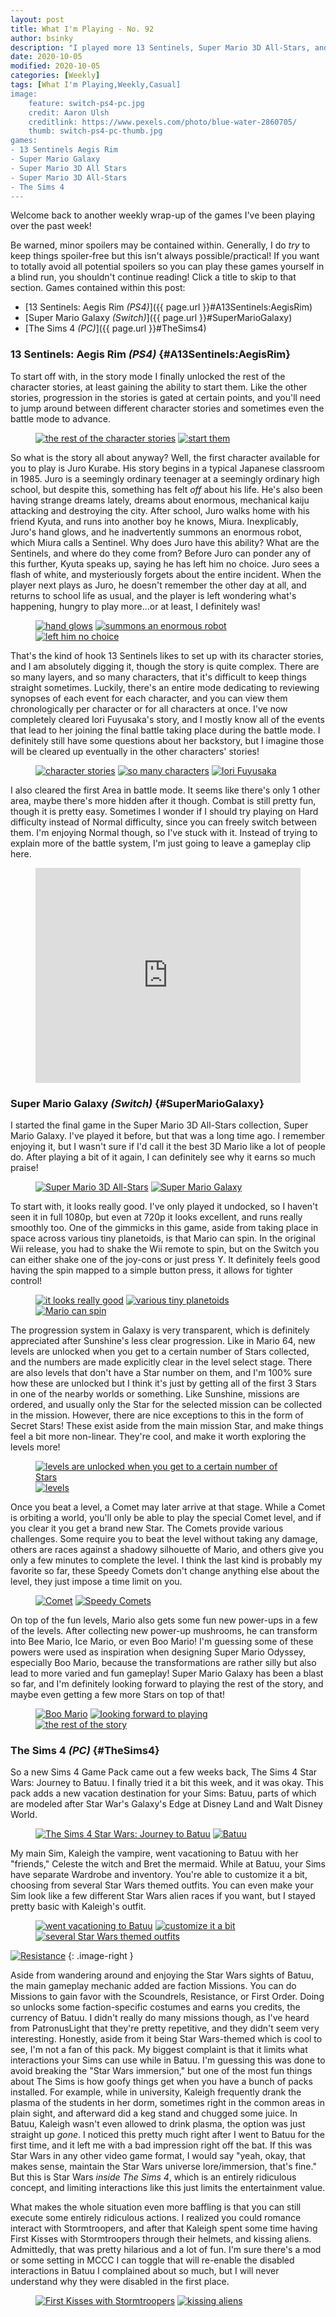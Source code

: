 ```yaml
---
layout: post
title: What I'm Playing - No. 92
author: bsinky
description: "I played more 13 Sentinels, Super Mario 3D All-Stars, and even The Sims 4 this week."
date: 2020-10-05
modified: 2020-10-05
categories: [Weekly]
tags: [What I'm Playing,Weekly,Casual]
image:
    feature: switch-ps4-pc.jpg
    credit: Aaron Ulsh
    creditlink: https://www.pexels.com/photo/blue-water-2860705/
    thumb: switch-ps4-pc-thumb.jpg
games:
- 13 Sentinels Aegis Rim
- Super Mario Galaxy
- Super Mario 3D All Stars
- Super Mario 3D All-Stars
- The Sims 4
---
```


Welcome back to another weekly wrap-up of the games I've been playing over the
past week!

Be warned, minor spoilers may be contained within. Generally, I do *try* to keep
things spoiler-free but this isn't always possible/practical! If you want to
totally avoid all potential spoilers so you can play these games yourself in a
blind run, you shouldn't continue reading! Click a title to skip to that section.
Games contained within this post:

 - [13 Sentinels: Aegis Rim *(PS4)*]({{ page.url }}#A13Sentinels:AegisRim)
 - [Super Mario Galaxy *(Switch)*]({{ page.url }}#SuperMarioGalaxy)
 - [The Sims 4 *(PC)*]({{ page.url }}#TheSims4)

<!--more-->

### 13 Sentinels: Aegis Rim *(PS4)*    {#A13Sentinels:AegisRim}

To start off with, in the story mode I finally unlocked the rest of the
character stories, at least gaining the ability to start them. Like the other
stories, progression in the stories is gated at certain points, and you'll need
to jump around between different character stories and sometimes even the battle
mode to advance.

<figure class="half">
    <a href="https://i.imgur.com/I3XrA7c.jpg"><img src="https://i.imgur.com/I3XrA7cm.jpg" alt="the rest of the character stories"/></a>
    <a href="https://i.imgur.com/b9JSRQy.jpg"><img src="https://i.imgur.com/b9JSRQym.jpg" alt="start them"/></a>
</figure>

So what is the story all about anyway? Well, the first character available for
you to play is Juro Kurabe. His story begins in a typical Japanese classroom
in 1985. Juro is a seemingly ordinary teenager at a seemingly ordinary high
school, but despite this, something has felt *off* about his life. He's also
been having strange dreams lately, dreams about enormous, mechanical kaiju
attacking and destroying the city. After school, Juro walks home with his friend
Kyuta, and runs into another boy he knows, Miura. Inexplicably, Juro's hand
glows, and he inadvertently summons an enormous robot, which Miura calls a
Sentinel. Why does Juro have this ability? What are the Sentinels, and where do
they come from? Before Juro can ponder any of this further, Kyuta speaks up,
saying he has left him no choice. Juro sees a flash of white, and mysteriously
forgets about the entire incident. When the player next plays as Juro, he
doesn't remember the other day at all, and returns to school life as usual, and
the player is left wondering what's happening, hungry to play more...or at
least, I definitely was!

<figure class="third">
    <a href="https://i.imgur.com/yHkPSY5.jpg"><img src="https://i.imgur.com/yHkPSY5m.jpg" alt="hand glows"/></a>
    <a href="https://i.imgur.com/pU1tF8U.jpg"><img src="https://i.imgur.com/pU1tF8Um.jpg" alt="summons an enormous robot"/></a>
    <a href="https://i.imgur.com/T7fjfjk.jpg"><img src="https://i.imgur.com/T7fjfjkm.jpg" alt="left him no choice"/></a>
</figure>

That's the kind of hook 13 Sentinels likes to set up with its character stories,
and I am absolutely digging it, though the story is quite complex. There are so
many layers, and so many characters, that it's difficult to keep things straight
sometimes. Luckily, there's an entire mode dedicating to reviewing synopses of
each event for each character, and you can view them chronologically per
character or for all characters at once. I've now completely cleared Iori
Fuyusaka's story, and I mostly know all of the events that lead to her joining
the final battle taking place during the battle mode. I definitely still have
some questions about her backstory, but I imagine those will be cleared up
eventually in the other characters' stories!

<figure class="third">
    <a href="https://i.imgur.com/L9LBEik.jpg"><img src="https://i.imgur.com/L9LBEikm.jpg" alt="character stories"/></a>
    <a href="https://i.imgur.com/7ickw0i.jpg"><img src="https://i.imgur.com/7ickw0im.jpg" alt="so many characters"/></a>
    <a href="https://i.imgur.com/r0UjVlQ.jpg"><img src="https://i.imgur.com/r0UjVlQm.jpg" alt="Iori Fuyusaka"/></a>
</figure>

I also cleared the first Area in battle mode. It seems like there's only 1 other
area, maybe there's more hidden after it though. Combat is still pretty fun,
though it is pretty easy. Sometimes I wonder if I should try playing on Hard
difficulty instead of Normal difficulty, since you can freely switch between
them. I'm enjoying Normal though, so I've stuck with it. Instead of trying to
explain more of the battle system, I'm just going to leave a gameplay clip here.

<figure class="center">
    <div style='position:relative; padding-bottom:calc(70.80% + 44px)'>
        <iframe src='https://gfycat.com/ifr/identicalwiltedewe' frameborder='0' scrolling='no' width='100%' height='100%' style='position:absolute;top:0;left:0;' allowfullscreen></iframe>
    </div>
</figure>

### Super Mario Galaxy *(Switch)*    {#SuperMarioGalaxy}

I started the final game in the Super Mario 3D All-Stars collection, Super Mario
Galaxy. I've played it before, but that was a long time ago. I remember enjoying
it, but I wasn't sure if I'd call it the best 3D Mario like a lot of people do.
After playing a bit of it again, I can definitely see why it earns so much
praise!

<figure class="half">
    <a href="https://i.imgur.com/EKdDmSP.jpg"><img src="https://i.imgur.com/EKdDmSPm.jpg" alt="Super Mario 3D All-Stars"/></a>
    <a href="https://i.imgur.com/qJGULjw.jpg"><img src="https://i.imgur.com/qJGULjwm.jpg" alt="Super Mario Galaxy"/></a>
</figure>

To start with, it looks really good. I've only played it undocked, so I haven't
seen it in full 1080p, but even at 720p it looks excellent, and runs really
smoothly too. One of the gimmicks in this game, aside from taking place in space
across various tiny planetoids, is that Mario can spin. In the original Wii
release, you had to shake the Wii remote to spin, but on the Switch you can
either shake one of the joy-cons or just press Y. It definitely feels good
having the spin mapped to a simple button press, it allows for tighter control!

<figure class="third">
    <a href="https://i.imgur.com/4iORMHs.jpg"><img src="https://i.imgur.com/4iORMHsm.jpg" alt="it looks really good"/></a>
    <a href="https://i.imgur.com/p5JTEQC.jpg"><img src="https://i.imgur.com/p5JTEQCm.jpg" alt="various tiny planetoids"/></a>
    <a href="https://i.imgur.com/jEM4aEE.jpg"><img src="https://i.imgur.com/jEM4aEEm.jpg" alt="Mario can spin"/></a>
</figure>

The progression system in Galaxy is very transparent, which is definitely
appreciated after Sunshine's less clear progression. Like in Mario 64, new
levels are unlocked when you get to a certain number of Stars collected, and the
numbers are made explicitly clear in the level select stage. There are also
levels that don't have a Star number on them, and I'm 100% sure how these are
unlocked but I think it's just by getting all of the first 3 Stars in one of the
nearby worlds or something. Like Sunshine, missions are ordered, and usually
only the Star for the selected mission can be collected in the mission. However,
there are nice exceptions to this in the form of Secret Stars! These exist aside
from the main mission Star, and make things feel a bit more non-linear. They're
cool, and make it worth exploring the levels more!

<figure class="half">
    <a href="https://i.imgur.com/IOn1fyx.jpg"><img src="https://i.imgur.com/IOn1fyxm.jpg" alt="levels are unlocked when you get to a certain number of Stars"/></a>
    <a href="https://i.imgur.com/S4PBSzE.jpg"><img src="https://i.imgur.com/S4PBSzEm.jpg" alt="levels"/></a>
</figure>

Once you beat a level, a Comet may later arrive at that stage. While a Comet is
orbiting a world, you'll only be able to play the special Comet level, and if
you clear it you get a brand new Star. The Comets provide various challenges.
Some require you to beat the level without taking any damage, others are races
against a shadowy silhouette of Mario, and others give you only a few minutes to
complete the level. I think the last kind is probably my favorite so far, these
Speedy Comets don't change anything else about the level, they just impose a
time limit on you.

<figure class="half">
    <a href="https://i.imgur.com/YN5Jt76.jpg"><img src="https://i.imgur.com/YN5Jt76m.jpg" alt="Comet"/></a>
    <a href="https://i.imgur.com/FsfEBQH.jpg"><img src="https://i.imgur.com/FsfEBQHm.jpg" alt="Speedy Comets"/></a>
</figure>

On top of the fun levels, Mario also gets some fun new power-ups in a few of the
levels. After collecting new power-up mushrooms, he can transform into Bee
Mario, Ice Mario, or even Boo Mario! I'm guessing some of these powers were used
as inspiration when designing Super Mario Odyssey, especially Boo Mario, because
the transformations are rather silly but also lead to more varied and fun
gameplay! Super Mario Galaxy has been a blast so far, and I'm definitely looking
forward to playing the rest of the story, and maybe even getting a few more
Stars on top of that!

<figure class="third">
    <a href="https://i.imgur.com/yFWXGYJ.jpg"><img src="https://i.imgur.com/yFWXGYJm.jpg" alt="Boo Mario"/></a>
    <a href="https://i.imgur.com/ZtDLXNY.jpg"><img src="https://i.imgur.com/ZtDLXNYm.jpg" alt="looking forward to playing"/></a>
    <a href="https://i.imgur.com/JLjDEGa.jpg"><img src="https://i.imgur.com/JLjDEGam.jpg" alt="the rest of the story"/></a>
</figure>

### The Sims 4 *(PC)*    {#TheSims4}

So a new Sims 4 Game Pack came out a few weeks back, The Sims 4 Star Wars:
Journey to Batuu. I finally tried it a bit this week, and it was okay. This pack
adds a new vacation destination for your Sims: Batuu, parts of which are modeled
after Star War's Galaxy's Edge at Disney Land and Walt Disney World.

<figure class="half">
    <a href="https://i.imgur.com/Vtc81wV.png"><img src="https://i.imgur.com/Vtc81wVm.png" alt="The Sims 4 Star Wars: Journey to Batuu"/></a>
    <a href="https://i.imgur.com/cLeoKko.png"><img src="https://i.imgur.com/cLeoKkom.png" alt="Batuu"/></a>
</figure>

My main Sim, Kaleigh the vampire, went vacationing to Batuu with her "friends,"
Celeste the witch and Bret the mermaid. While at Batuu, your Sims have separate
Wardrobe and inventory. You're able to customize it a bit, choosing from several
Star Wars themed outfits. You can even make your Sim look like a few different
Star Wars alien races if you want, but I stayed pretty basic with Kaleigh's
outfit.

<figure class="third">
    <a href="https://i.imgur.com/EbujEdl.png"><img src="https://i.imgur.com/EbujEdlm.png" alt="went vacationing to Batuu"/></a>
    <a href="https://i.imgur.com/39VZBvP.png"><img src="https://i.imgur.com/39VZBvPm.png" alt="customize it a bit"/></a>
    <a href="https://i.imgur.com/Zfkg8xm.png"><img src="https://i.imgur.com/Zfkg8xmm.png" alt="several Star Wars themed outfits"/></a>
</figure>

[![Resistance](https://i.imgur.com/jLGWMSpm.png)](https://i.imgur.com/jLGWMSp.png)
{: .image-right }

Aside from wandering around and enjoying the Star Wars sights of Batuu, the main
gameplay mechanic added are faction Missions. You can do Missions to gain favor
with the Scoundrels, Resistance, or First Order. Doing so unlocks some
faction-specific costumes and earns you credits, the currency of Batuu. I didn't
really do many missions though, as I've heard from PatronusLight that they're
pretty repetitive, and they didn't seem very interesting. Honestly, aside from
it being Star Wars-themed which is cool to see, I'm not a fan of this pack. My
biggest complaint is that it limits what interactions your Sims can use while in
Batuu. I'm guessing this was done to avoid breaking the "Star Wars immersion,"
but one of the most fun things about The Sims is how goofy things get when you
have a bunch of packs installed. For example, while in university, Kaleigh
frequently drank the plasma of the students in her dorm, sometimes right in the
common areas in plain sight, and afterward did a keg stand and chugged some
juice. In Batuu, Kaleigh wasn't even allowed to drink plasma, the option was
just straight up *gone*. I noticed this pretty much right after I went to Batuu
for the first time, and it left me with a bad impression right off the bat. If
this was Star Wars in any other video game format, I would say "yeah, okay, that
makes sense, maintain the Star Wars universe lore/immersion, that's fine." But
this is Star Wars *inside The Sims 4*, which is an entirely ridiculous concept,
and limiting interactions like this just limits the entertainment value.

What makes the whole situation even more baffling is that you can still execute
some entirely ridiculous actions. I realized you could romance interact with
Stormtroopers, and after that Kaleigh spent some time having First Kisses with
Stormtroopers through their helmets, and kissing aliens. Admittedly, that was
pretty hilarious and a lot of fun. I'm sure there's a mod or some setting in
MCCC I can toggle that will re-enable the disabled interactions in Batuu I
complained about so much, but I will never understand why they were disabled in
the first place.

<figure class="half">
    <a href="https://i.imgur.com/NPnGDVH.png"><img src="https://i.imgur.com/NPnGDVHm.png" alt="First Kisses with Stormtroopers"/></a>
    <a href="https://i.imgur.com/bP84X4E.png"><img src="https://i.imgur.com/bP84X4Em.png" alt="kissing aliens"/></a>
</figure>

